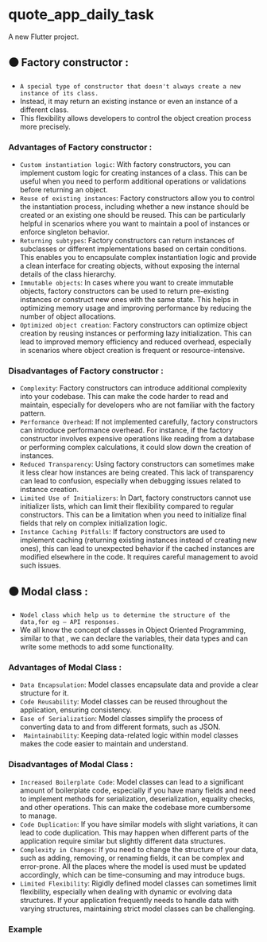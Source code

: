 # quote_app_daily_task

A new Flutter project.

## ⚫ Factory constructor :

- ```A special type of constructor that doesn't always create a new instance of its class.```
- Instead, it may return an existing instance or even an instance of a different class.
- This flexibility allows developers to control the object creation process more precisely.

### Advantages of Factory constructor :

- ```Custom instantiation logic```: With factory constructors, you can implement custom logic for creating instances of a class. This can be useful when you need to perform additional operations or validations before returning an object.
- ```Reuse of existing instances```: Factory constructors allow you to control the instantiation process, including whether a new instance should be created or an existing one should be reused. This can be particularly helpful in scenarios where you want to maintain a pool of instances or enforce singleton behavior.
- ```Returning subtypes```: Factory constructors can return instances of subclasses or different implementations based on certain conditions. This enables you to encapsulate complex instantiation logic and provide a clean interface for creating objects, without exposing the internal details of the class hierarchy.
- ```Immutable objects```: In cases where you want to create immutable objects, factory constructors can be used to return pre-existing instances or construct new ones with the same state. This helps in optimizing memory usage and improving performance by reducing the number of object allocations.
- ```Optimized object creation```: Factory constructors can optimize object creation by reusing instances or performing lazy initialization. This can lead to improved memory efficiency and reduced overhead, especially in scenarios where object creation is frequent or resource-intensive.

### Disadvantages of Factory constructor :

- ```Complexity```: Factory constructors can introduce additional complexity into your codebase. This can make the code harder to read and maintain, especially for developers who are not familiar with the factory pattern.
- ```Performance Overhead```: If not implemented carefully, factory constructors can introduce performance overhead. For instance, if the factory constructor involves expensive operations like reading from a database or performing complex calculations, it could slow down the creation of instances.
- ```Reduced Transparency```: Using factory constructors can sometimes make it less clear how instances are being created. This lack of transparency can lead to confusion, especially when debugging issues related to instance creation.
- ```Limited Use of Initializers```: In Dart, factory constructors cannot use initializer lists, which can limit their flexibility compared to regular constructors. This can be a limitation when you need to initialize final fields that rely on complex initialization logic.
- ```Instance Caching Pitfalls```: If factory constructors are used to implement caching (returning existing instances instead of creating new ones), this can lead to unexpected behavior if the cached instances are modified elsewhere in the code. It requires careful management to avoid such issues.

## ⚫ Modal class  :

- ```Nodel class which help us to determine the structure of the data,for eg — API responses.```
- We all know the concept of classes in Object Oriented Programming, similar to that , we can declare the variables, their data types and can write some methods to add some functionality.

### Advantages of Modal Class :

- ```Data Encapsulation```: Model classes encapsulate data and provide a clear structure for it.
- ```Code Reusability```: Model classes can be reused throughout the application, ensuring consistency.
- ```Ease of Serialization```: Model classes simplify the process of converting data to and from different formats, such as JSON.
- ``` Maintainability```: Keeping data-related logic within model classes makes the code easier to maintain and understand.

### Disadvantages of Modal Class :

- ```Increased Boilerplate Code```: Model classes can lead to a significant amount of boilerplate code, especially if you have many fields and need to implement methods for serialization, deserialization, equality checks, and other operations. This can make the codebase more cumbersome to manage.
- ```Code Duplication```: If you have similar models with slight variations, it can lead to code duplication. This may happen when different parts of the application require similar but slightly different data structures.
- ```Complexity in Changes```: If you need to change the structure of your data, such as adding, removing, or renaming fields, it can be complex and error-prone. All the places where the model is used must be updated accordingly, which can be time-consuming and may introduce bugs.
- ```Limited Flexibility```: Rigidly defined model classes can sometimes limit flexibility, especially when dealing with dynamic or evolving data structures. If your application frequently needs to handle data with varying structures, maintaining strict model classes can be challenging.

  
### Example
```

```
